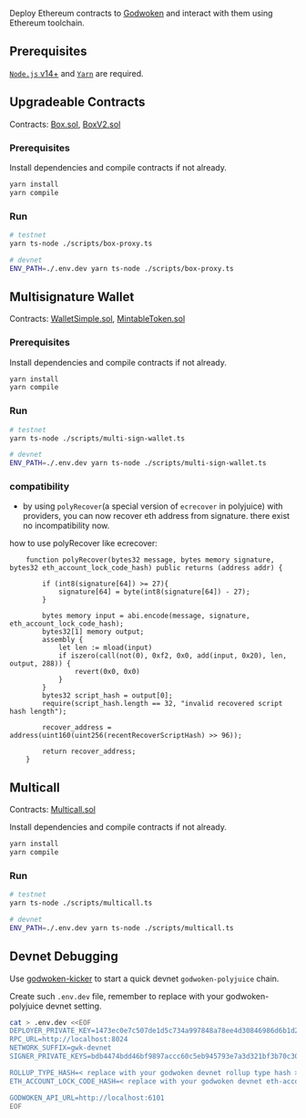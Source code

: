 Deploy Ethereum contracts to [Godwoken](https://github.com/nervosnetwork/godwoken) and interact with them using Ethereum toolchain.

## Prerequisites

[`Node.js` v14+](https://nodejs.org) and [`Yarn`](https://yarnpkg.com/) are required.

## Upgradeable Contracts

Contracts: [Box.sol](./contracts/Box.sol), [BoxV2.sol](./contracts/BoxV2.sol)

### Prerequisites

Install dependencies and compile contracts if not already.

```sh
yarn install
yarn compile
```

### Run

```sh
# testnet
yarn ts-node ./scripts/box-proxy.ts

# devnet
ENV_PATH=./.env.dev yarn ts-node ./scripts/box-proxy.ts
```

## Multisignature Wallet

Contracts: [WalletSimple.sol](./contracts/WalletSimple.sol), [MintableToken.sol](./contracts/MintableToken.sol)

### Prerequisites

Install dependencies and compile contracts if not already.

```sh
yarn install
yarn compile
```

### Run

```sh
# testnet
yarn ts-node ./scripts/multi-sign-wallet.ts

# devnet
ENV_PATH=./.env.dev yarn ts-node ./scripts/multi-sign-wallet.ts
```

### compatibility

- by using `polyRecover`(a special version of `ecrecover` in polyjuice) with providers, you can now recover eth address from signature. there exist no incompatibility now.

how to use polyRecover like ecrecover:

```sol
    function polyRecover(bytes32 message, bytes memory signature, bytes32 eth_account_lock_code_hash) public returns (address addr) {

        if (int8(signature[64]) >= 27){
            signature[64] = byte(int8(signature[64]) - 27);
        }

        bytes memory input = abi.encode(message, signature, eth_account_lock_code_hash);
        bytes32[1] memory output;
        assembly {
            let len := mload(input)
            if iszero(call(not(0), 0xf2, 0x0, add(input, 0x20), len, output, 288)) {
                revert(0x0, 0x0)
            }
        }
        bytes32 script_hash = output[0];
        require(script_hash.length == 32, "invalid recovered script hash length");

        recover_address = address(uint160(uint256(recentRecoverScriptHash) >> 96));

        return recover_address;
    }
```

## Multicall

Contracts: [Multicall.sol](./contracts/Multicall.sol)

Install dependencies and compile contracts if not already.

```sh
yarn install
yarn compile
```

### Run

```sh
# testnet
yarn ts-node ./scripts/multicall.ts

# devnet
ENV_PATH=./.env.dev yarn ts-node ./scripts/multicall.ts
```

## Devnet Debugging

Use [godwoken-kicker](https://github.com/RetricSu/godwoken-kicker) to start a quick devnet `godwoken-polyjuice` chain.

Create such `.env.dev` file, remember to replace with your godwoken-polyjuice devnet setting.

```sh
cat > .env.dev <<EOF
DEPLOYER_PRIVATE_KEY=1473ec0e7c507de1d5c734a997848a78ee4d30846986d6b1d22002a57ece74ba
RPC_URL=http://localhost:8024
NETWORK_SUFFIX=gwk-devnet
SIGNER_PRIVATE_KEYS=bdb4474bdd46bf9897accc60c5eb945793e7a3d321bf3b70c30295ceb3433f28,f2d929da616e74fe61bbf5a87a910ac60cfd300d2011bd6212b84ddedddce8ea

ROLLUP_TYPE_HASH=< replace with your godwoken devnet rollup type hash >
ETH_ACCOUNT_LOCK_CODE_HASH=< replace with your godwoken devnet eth-account-lock code hash >

GODWOKEN_API_URL=http://localhost:6101
EOF
```
